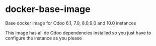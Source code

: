 docker-base-image
=================

Base docker image for Odoo 6.1, 7.0, 8.0,9.0  and 10.0 instances

This image has all de Odoo dependencies installed so you just have to configure
the instance as you please
